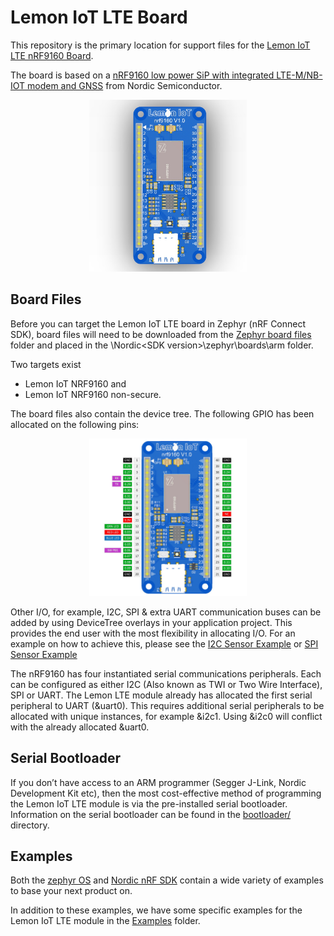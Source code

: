 # Lemon IoT LTE Board
This repository is the primary location for support files for the [Lemon IoT LTE nRF9160 Board](https://lemon-iot.com/index.php/product/lemon-iot-lte-cat-m1-nb-iot-nrf9160-board/). 

The board is based on a [nRF9160 low power SiP with integrated LTE-M/NB-IOT modem and GNSS](https://www.nordicsemi.com/products/nrf9160) from Nordic Semiconductor.

<p align="center"><img src="https://raw.githubusercontent.com/aaron-mohtar-co/Lemon-IoT-LTE-nrf9160/main/Zephyr%20board%20files/arm/lemon_iot_lte_nrf9160/doc/img/lemon_iot_lte_nrf9160_render.jpg" width=50% height=50%></p>

## Board Files

Before you can target the Lemon IoT LTE board in Zephyr (nRF Connect SDK), board files will need to be downloaded from the [Zephyr board files](https://github.com/aaron-mohtar-co/Lemon-IoT-LTE-nrf9160/tree/main/Zephyr%20board%20files) folder and placed in the \Nordic\<SDK version>\zephyr\boards\arm folder.

Two targets exist 
* Lemon IoT NRF9160 and 
* Lemon IoT NRF9160 non-secure.

The board files also contain the device tree. The following GPIO has been allocated on the following pins:

<p align="center"><img src="https://raw.githubusercontent.com/aaron-mohtar-co/Lemon-IoT-LTE-nrf9160/main/Zephyr%20board%20files/arm/lemon_iot_lte_nrf9160/doc/img/lemon_iot_lte_nrf9160_diagram.jpg" width=50% height=50%></p>

Other I/O, for example, I2C, SPI & extra UART communication buses can be added by using DeviceTree overlays in your application project. This provides the end user with the most flexibility in allocating I/O. For an example on how to achieve this, please see the [I2C Sensor Example](https://github.com/aaron-mohtar-co/Lemon-IoT-LTE-nrf9160/tree/main/Examples/i2c_sensor) or [SPI Sensor Example](https://github.com/aaron-mohtar-co/Lemon-IoT-LTE-nrf9160/tree/main/Examples/spi_sensor)

The nRF9160 has four instantiated serial communications peripherals. Each can be configured as either I2C (Also known as TWI or Two Wire Interface), SPI or UART. The Lemon LTE module already has allocated the first serial peripheral to UART (&uart0). This requires additional serial peripherals to be allocated with unique instances, for example &i2c1. Using &i2c0 will conflict with the already allocated &uart0.     

## Serial Bootloader

If you don’t have access to an ARM programmer (Segger J-Link, Nordic Development Kit etc), then the most cost-effective method of programming the Lemon IoT LTE module is via the pre-installed serial bootloader. Information on the serial bootloader can be found in the [bootloader/](https://github.com/aaron-mohtar-co/Lemon-IoT-LTE-nrf9160/tree/main/Bootloader) directory.

## Examples

Both the [zephyr OS](https://github.com/zephyrproject-rtos/zephyr/tree/main/samples) and [Nordic nRF SDK](https://github.com/nrfconnect/sdk-nrf/tree/main/samples/nrf9160) contain a wide variety of examples to base your next product on. 

In addition to these examples, we have some specific examples for the Lemon IoT LTE module in the [Examples](https://github.com/aaron-mohtar-co/Lemon-IoT-LTE-nrf9160/tree/main/Examples) folder.


